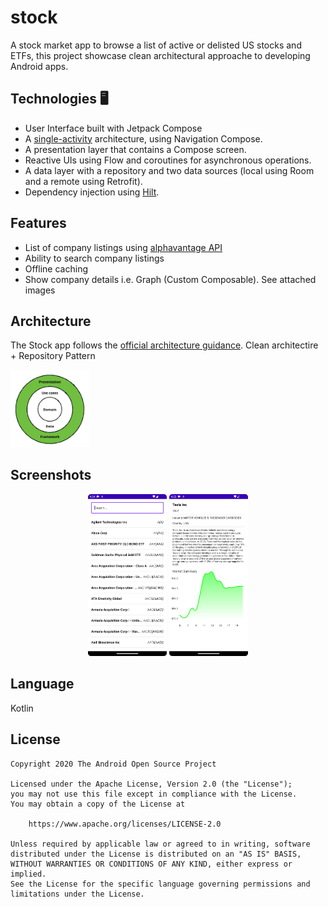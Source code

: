 # stock
A stock market app to browse a list of active or delisted US stocks and ETFs, this project showcase clean architectural approache to developing Android apps. 

## Technologies 🖥

- User Interface built with Jetpack Compose
- A [single-activity](https://www.youtube.com/watch?v=2k8x8V77CrU) architecture, using Navigation Compose.
- A presentation layer that contains a Compose screen.
- Reactive UIs using Flow and coroutines for asynchronous operations.
- A data layer with a repository and two data sources (local using Room and a remote using Retrofit).
- Dependency injection using [Hilt](https://developer.android.com/training/dependency-injection/hilt-android).

## Features
- List of company listings using [alphavantage API](https://www.alphavantage.co/)
- Ability to search company listings
- Offline caching 
- Show company details i.e. Graph (Custom Composable). See attached images


## Architecture
The Stock app follows the [official architecture guidance](https://developer.android.com/topic/architecture).
Clean architectire + Repository Pattern

<img src="docs/CleanArchitecture.png" width="25%" height="25%"/>


## Screenshots

<p align="center">
<img src="docs/Home.png" width="25%" height="25%"/>

<img src="docs/Detail.png" width="25%" height="25%"/>

</p>



## Language
Kotlin 


## License

```
Copyright 2020 The Android Open Source Project

Licensed under the Apache License, Version 2.0 (the "License");
you may not use this file except in compliance with the License.
You may obtain a copy of the License at

    https://www.apache.org/licenses/LICENSE-2.0

Unless required by applicable law or agreed to in writing, software
distributed under the License is distributed on an "AS IS" BASIS,
WITHOUT WARRANTIES OR CONDITIONS OF ANY KIND, either express or implied.
See the License for the specific language governing permissions and
limitations under the License.
```

